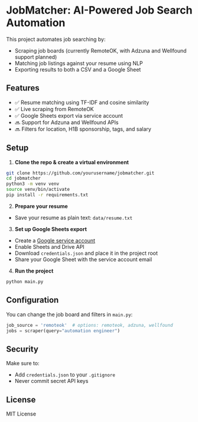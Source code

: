 # JobMatcher: AI-Powered Job Search Automation

This project automates job searching by:
- Scraping job boards (currently RemoteOK, with Adzuna and Wellfound support planned)
- Matching job listings against your resume using NLP
- Exporting results to both a CSV and a Google Sheet

## Features
- ✅ Resume matching using TF-IDF and cosine similarity
- ✅ Live scraping from RemoteOK
- ✅ Google Sheets export via service account
- 🔜 Support for Adzuna and Wellfound APIs
- 🔜 Filters for location, H1B sponsorship, tags, and salary

## Setup

1. **Clone the repo & create a virtual environment**
```bash
git clone https://github.com/yourusername/jobmatcher.git
cd jobmatcher
python3 -m venv venv
source venv/bin/activate
pip install -r requirements.txt
```

2. **Prepare your resume**
- Save your resume as plain text: `data/resume.txt`

3. **Set up Google Sheets export**
- Create a [Google service account](https://console.cloud.google.com/)
- Enable Sheets and Drive API
- Download `credentials.json` and place it in the project root
- Share your Google Sheet with the service account email

4. **Run the project**
```bash
python main.py
```

## Configuration

You can change the job board and filters in `main.py`:
```python
job_source = 'remoteok'  # options: remoteok, adzuna, wellfound
jobs = scraper(query="automation engineer")
```

## Security

Make sure to:
- Add `credentials.json` to your `.gitignore`
- Never commit secret API keys

## License

MIT License